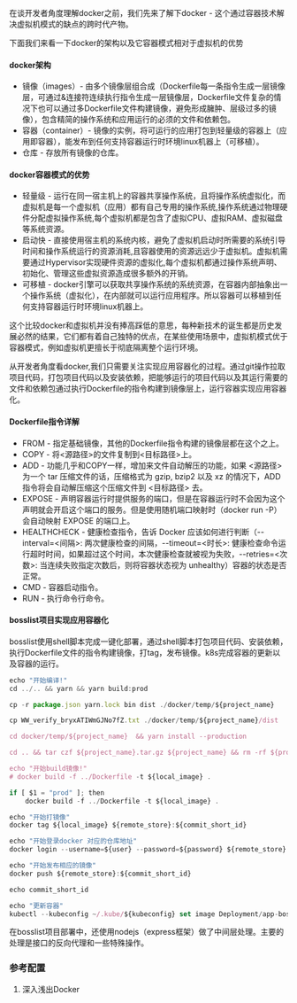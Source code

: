 在谈开发者角度理解docker之前，我们先来了解下docker - 这个通过容器技术解决虚拟机模式的缺点的跨时代产物。

下面我们来看一下docker的架构以及它容器模式相对于虚拟机的优势

#### docker架构
* 镜像（images）- 由多个镜像层组合成（Dockerfile每一条指令生成一层镜像层，可通过&连接符连续执行指令生成一层镜像层，Dockerfile文件复杂的情况下也可以通过多Dockerfile文件构建镜像，避免形成臃肿、层级过多的镜像），包含精简的操作系统和应用运行的必须的文件和依赖包。
* 容器（container）- 镜像的实例，将可运行的应用打包到轻量级的容器上（应用即容器），能发布到任何支持容器运行时环境linux机器上（可移植）。
* 仓库 - 存放所有镜像的仓库。

#### docker容器模式的优势
* 轻量级 - 运行在同一宿主机上的容器共享操作系统，且将操作系统虚拟化，而虚拟机是每一个虚拟机（应用）都有自己专用的操作系统,操作系统通过物理硬件分配虚拟操作系统,每个虚拟机都是包含了虚拟CPU、虚拟RAM、虚拟磁盘等系统资源。
* 启动快 - 直接使用宿主机的系统内核，避免了虚拟机启动时所需要的系统引导时间和操作系统运行的资源消耗,且容器使用的资源远远少于虚拟机。虚拟机需要通过Hypervisor实现硬件资源的虚拟化,每个虚拟机都通过操作系统声明、初始化、管理这些虚拟资源造成很多额外的开销。
* 可移植 - docker引擎可以获取共享操作系统的系统资源，在容器内部抽象出一个操作系统（虚拟化），在内部就可以运行应用程序。所以容器可以移植到任何支持容器运行时环境linux机器上。

这个比较docker和虚拟机并没有捧高踩低的意思，每种新技术的诞生都是历史发展必然的结果，它们都有着自己独特的优点，在某些使用场景中，虚拟机模式优于容器模式，例如虚拟机更擅长于彻底隔离整个运行环境。

从开发者角度看docker,我们只需要关注实现应用容器化的过程。通过git操作拉取项目代码，打包项目代码以及安装依赖，把能够运行的项目代码以及其运行需要的文件和依赖包通过执行Dockerfile的指令构建到镜像层上，运行容器实现应用容器化。

#### Dockerfile指令详解
* FROM - 指定基础镜像，其他的Dockerfile指令构建的镜像层都在这个之上。
* COPY - 将<源路径>的文件复制到<目标路径>上。
* ADD - 功能几乎和COPY一样，增加来文件自动解压的功能，如果 <源路径> 为一个 tar 压缩文件的话，压缩格式为 gzip, bzip2 以及 xz 的情况下，ADD 指令将会自动解压缩这个压缩文件到 <目标路径> 去。
* EXPOSE - 声明容器运行时提供服务的端口，但是在容器运行时不会因为这个声明就会开启这个端口的服务。但是使用随机端口映射时（docker run -P）会自动映射 EXPOSE 的端口上。
* HEALTHCHECK - 健康检查指令，告诉 Docker 应该如何进行判断（--interval=<间隔>: 两次健康检查的间隔，--timeout=<时长>: 健康检查命令运行超时时间，如果超过这个时间，本次健康检查就被视为失败，--retries=<次数>: 当连续失败指定次数后，则将容器状态视为 unhealthy）容器的状态是否正常。
* CMD - 容器启动指令。
* RUN - 执行命令行命令。

#### bosslist项目实现应用容器化
bosslist使用shell脚本完成一键化部署，通过shell脚本打包项目代码、安装依赖，执行Dockerfile文件的指令构建镜像，打tag，发布镜像。k8s完成容器的更新以及容器的运行。

```javascript
echo "开始编译!"
cd ../.. && yarn && yarn build:prod

cp -r package.json yarn.lock bin dist ./docker/temp/${project_name}

cp WW_verify_bryxATIWmGJNo7fZ.txt ./docker/temp/${project_name}/dist

cd docker/temp/${project_name}  && yarn install --production 

cd .. && tar czf ${project_name}.tar.gz ${project_name} && rm -rf ${project_name}

echo "开始build镜像!"
# docker build -f ../Dockerfile -t ${local_image} .

if [ $1 = "prod" ]; then
    docker build -f ../Dockerfile -t ${local_image} .

echo "开始打镜像"
docker tag ${local_image} ${remote_store}:${commit_short_id}

echo "开始登录docker 对应的仓库地址"
docker login --username=${user} --password=${password} ${remote_store}

echo "开始发布相应的镜像"
docker push ${remote_store}:${commit_short_id}

echo commit_short_id

echo "更新容器"
kubectl --kubeconfig ~/.kube/${kubeconfig} set image Deployment/app-bosslist-front app-bosslist-front=${remote_store}:${commit_short_id}
```

在bosslist项目部署中，还使用nodejs（express框架）做了中间层处理。主要的处理是接口的反向代理和一些特殊操作。

### 参考配置
1. 深入浅出Docker